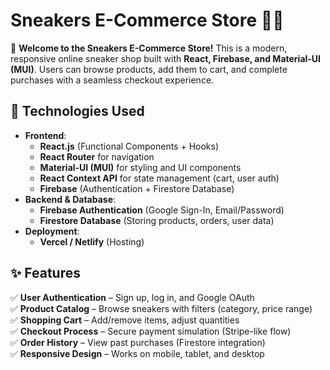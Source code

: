 # **Sneakers E-Commerce Store** 👟🛒  

🚀 **Welcome to the Sneakers E-Commerce Store!** This is a modern, responsive online sneaker shop built with **React, Firebase, and Material-UI (MUI)**. Users can browse products, add them to cart, and complete purchases with a seamless checkout experience.  

## **🔧 Technologies Used**  
- **Frontend**:  
  - **React.js** (Functional Components + Hooks)  
  - **React Router** for navigation  
  - **Material-UI (MUI)** for styling and UI components  
  - **React Context API** for state management (cart, user auth)  
  - **Firebase** (Authentication + Firestore Database)  
- **Backend & Database**:  
  - **Firebase Authentication** (Google Sign-In, Email/Password)  
  - **Firestore Database** (Storing products, orders, user data)  
- **Deployment**:  
  - **Vercel / Netlify** (Hosting)  

## **✨ Features**  
✅ **User Authentication** – Sign up, log in, and Google OAuth  
✅ **Product Catalog** – Browse sneakers with filters (category, price range)  
✅ **Shopping Cart** – Add/remove items, adjust quantities  
✅ **Checkout Process** – Secure payment simulation (Stripe-like flow)  
✅ **Order History** – View past purchases (Firestore integration)  
✅ **Responsive Design** – Works on mobile, tablet, and desktop  

 
